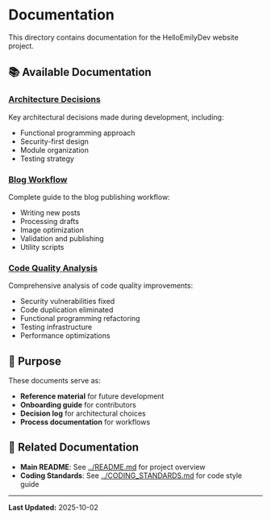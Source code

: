# Documentation

This directory contains documentation for the HelloEmilyDev website project.

## 📚 Available Documentation

### [Architecture Decisions](ARCHITECTURE_DECISIONS.md)
Key architectural decisions made during development, including:
- Functional programming approach
- Security-first design
- Module organization
- Testing strategy

### [Blog Workflow](BLOG_WORKFLOW.md)
Complete guide to the blog publishing workflow:
- Writing new posts
- Processing drafts
- Image optimization
- Validation and publishing
- Utility scripts

### [Code Quality Analysis](CODE_QUALITY_ANALYSIS.md)
Comprehensive analysis of code quality improvements:
- Security vulnerabilities fixed
- Code duplication eliminated
- Functional programming refactoring
- Testing infrastructure
- Performance optimizations

## 🎯 Purpose

These documents serve as:
- **Reference material** for future development
- **Onboarding guide** for contributors
- **Decision log** for architectural choices
- **Process documentation** for workflows

## 🔗 Related Documentation

- **Main README**: See [../README.md](../README.md) for project overview
- **Coding Standards**: See [../CODING_STANDARDS.md](../CODING_STANDARDS.md) for code style guide

---

**Last Updated:** 2025-10-02


